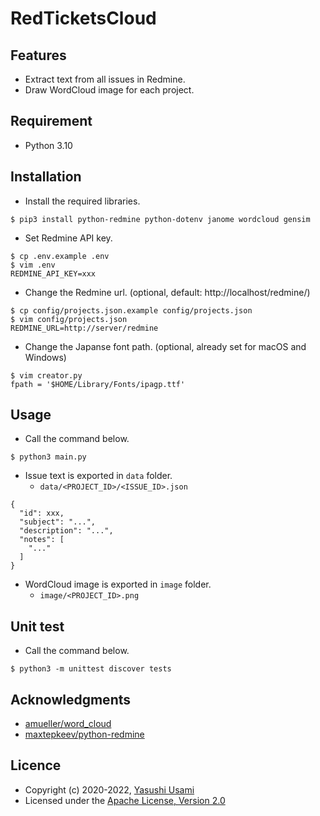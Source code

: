 # RedTicketsCloud

## Features

* Extract text from all issues in Redmine.
* Draw WordCloud image for each project.

## Requirement

* Python 3.10

## Installation

* Install the required libraries.

~~~
$ pip3 install python-redmine python-dotenv janome wordcloud gensim
~~~

* Set Redmine API key.

~~~
$ cp .env.example .env
$ vim .env
REDMINE_API_KEY=xxx
~~~

* Change the Redmine url. (optional, default: http://localhost/redmine/)

~~~
$ cp config/projects.json.example config/projects.json
$ vim config/projects.json
REDMINE_URL=http://server/redmine
~~~

* Change the Japanse font path. (optional, already set for macOS and Windows)

~~~
$ vim creator.py
fpath = '$HOME/Library/Fonts/ipagp.ttf'
~~~

## Usage

* Call the command below.

~~~
$ python3 main.py
~~~

* Issue text is exported in `data` folder.
  * `data/<PROJECT_ID>/<ISSUE_ID>.json`

~~~
{
  "id": xxx,
  "subject": "...",
  "description": "...",
  "notes": [
    "..."
  ]
}
~~~

* WordCloud image is exported in `image` folder.
  * `image/<PROJECT_ID>.png`

## Unit test

* Call the command below.

~~~
$ python3 -m unittest discover tests
~~~

## Acknowledgments

* [amueller/word_cloud](https://github.com/amueller/word_cloud)
* [maxtepkeev/python-redmine](https://github.com/maxtepkeev/python-redmine)

## Licence

* Copyright (c) 2020-2022, [Yasushi Usami](https://github.com/yusami)
* Licensed under the [Apache License, Version 2.0][Apache]

[Apache]: http://www.apache.org/licenses/LICENSE-2.0
